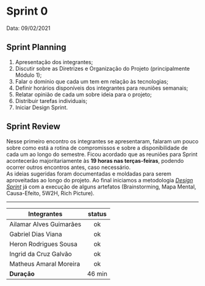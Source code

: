 # Sprint 0

Data: 09/02/2021

## Sprint Planning

   1. Apresentação dos integrantes;
   2. Discutir sobre as Diretrizes e Organização do Projeto (principalmente Módulo 1);
   3. Falar o domínio que cada um tem em relação às tecnologias;
   4. Definir horários disponíveis dos integrantes para reuniões semanais;
   5. Relatar opinião de cada um sobre ideia para o projeto;
   6. Distribuir tarefas individuais;
   7. Iniciar Design Sprint.


## Sprint Review

Nesse primeiro encontro os integrantes se apresentaram, falaram um pouco sobre como está a rotina de compromissos e sobre a disponibilidade de cada um ao longo do semestre. Ficou acordado que as reuniões para Sprint acontecerão majoritariamente às **19 horas nas terças-feiras**, podendo ocorrer outros encontros antes, caso necessário. <br> 
As ideias sugeridas foram documentadas e moldadas para serem aproveitadas ao longo do projeto. Ao final iniciamos a metodologia [*Design Sprint*](Unb\2020.2_G6\docs\pages\base\designsprint.md) já com a execução de alguns artefatos (Brainstorming, Mapa Mental, Causa-Efeito, 5W2H, Rich Picture).

---

| Integrantes                  | status |
| ---------------------------- | :----: |
| Ailamar Alves Guimarães        | ok |
| Gabriel Dias Viana             | ok |
| Heron Rodrigues Sousa          | ok |
| Ingrid da Cruz Galvão          | ok |
| Matheus Amaral Moreira         | ok |
| **Duração**                  | 46 min |
